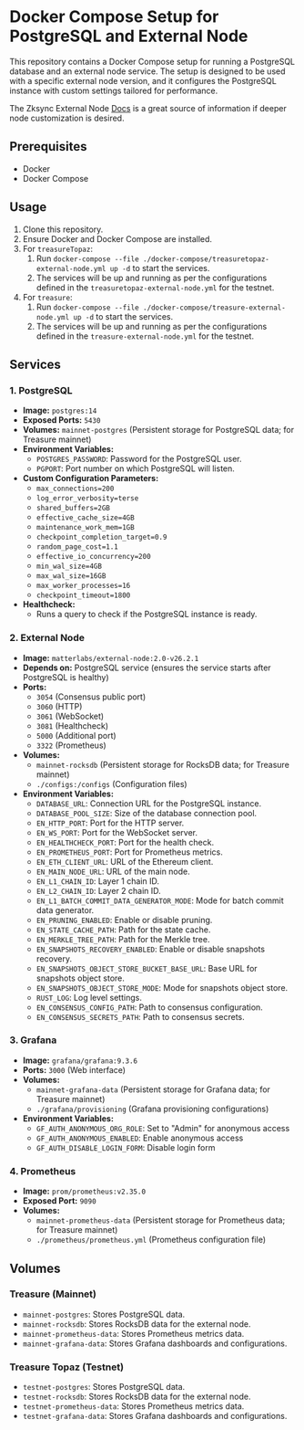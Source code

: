 # Docker Compose Setup for PostgreSQL and External Node

This repository contains a Docker Compose setup for running a PostgreSQL database and an external node service. The setup is designed to be used with a specific external node version, and it configures the PostgreSQL instance with custom settings tailored for performance.

The Zksync External Node [Docs](https://github.com/matter-labs/zksync-era/blob/main/docs/src/guides/external-node/00_quick_start.md) is a great source of information if deeper node customization is desired.

## Prerequisites

- Docker
- Docker Compose

## Usage

1. Clone this repository.
2. Ensure Docker and Docker Compose are installed.
3. For `treasureTopaz`:
   1. Run `docker-compose --file ./docker-compose/treasuretopaz-external-node.yml up -d` to start the services.
   2. The services will be up and running as per the configurations defined in the `treasuretopaz-external-node.yml` for the testnet.
4. For `treasure`:
   1. Run `docker-compose --file ./docker-compose/treasure-external-node.yml up -d` to start the services.
   2. The services will be up and running as per the configurations defined in the `treasure-external-node.yml` for the testnet.

## Services

### 1. PostgreSQL

- **Image:** `postgres:14`
- **Exposed Ports:** `5430`
- **Volumes:** `mainnet-postgres` (Persistent storage for PostgreSQL data; for Treasure mainnet)
- **Environment Variables:**
  - `POSTGRES_PASSWORD`: Password for the PostgreSQL user.
  - `PGPORT`: Port number on which PostgreSQL will listen.
- **Custom Configuration Parameters:**
  - `max_connections=200`
  - `log_error_verbosity=terse`
  - `shared_buffers=2GB`
  - `effective_cache_size=4GB`
  - `maintenance_work_mem=1GB`
  - `checkpoint_completion_target=0.9`
  - `random_page_cost=1.1`
  - `effective_io_concurrency=200`
  - `min_wal_size=4GB`
  - `max_wal_size=16GB`
  - `max_worker_processes=16`
  - `checkpoint_timeout=1800`
- **Healthcheck:**
  - Runs a query to check if the PostgreSQL instance is ready.

### 2. External Node

- **Image:** `matterlabs/external-node:2.0-v26.2.1`
- **Depends on:** PostgreSQL service (ensures the service starts after PostgreSQL is healthy)
- **Ports:**
  - `3054` (Consensus public port)
  - `3060` (HTTP)
  - `3061` (WebSocket)
  - `3081` (Healthcheck)
  - `5000` (Additional port)
  - `3322` (Prometheus)
- **Volumes:** 
  - `mainnet-rocksdb` (Persistent storage for RocksDB data; for Treasure mainnet)
  - `./configs:/configs` (Configuration files)
- **Environment Variables:**
  - `DATABASE_URL`: Connection URL for the PostgreSQL instance.
  - `DATABASE_POOL_SIZE`: Size of the database connection pool.
  - `EN_HTTP_PORT`: Port for the HTTP server.
  - `EN_WS_PORT`: Port for the WebSocket server.
  - `EN_HEALTHCHECK_PORT`: Port for the health check.
  - `EN_PROMETHEUS_PORT`: Port for Prometheus metrics.
  - `EN_ETH_CLIENT_URL`: URL of the Ethereum client.
  - `EN_MAIN_NODE_URL`: URL of the main node.
  - `EN_L1_CHAIN_ID`: Layer 1 chain ID.
  - `EN_L2_CHAIN_ID`: Layer 2 chain ID.
  - `EN_L1_BATCH_COMMIT_DATA_GENERATOR_MODE`: Mode for batch commit data generator.
  - `EN_PRUNING_ENABLED`: Enable or disable pruning.
  - `EN_STATE_CACHE_PATH`: Path for the state cache.
  - `EN_MERKLE_TREE_PATH`: Path for the Merkle tree.
  - `EN_SNAPSHOTS_RECOVERY_ENABLED`: Enable or disable snapshots recovery.
  - `EN_SNAPSHOTS_OBJECT_STORE_BUCKET_BASE_URL`: Base URL for snapshots object store.
  - `EN_SNAPSHOTS_OBJECT_STORE_MODE`: Mode for snapshots object store.
  - `RUST_LOG`: Log level settings.
  - `EN_CONSENSUS_CONFIG_PATH`: Path to consensus configuration.
  - `EN_CONSENSUS_SECRETS_PATH`: Path to consensus secrets.

### 3. Grafana

- **Image:** `grafana/grafana:9.3.6`
- **Ports:** `3000` (Web interface)
- **Volumes:**
  - `mainnet-grafana-data` (Persistent storage for Grafana data; for Treasure mainnet)
  - `./grafana/provisioning` (Grafana provisioning configurations)
- **Environment Variables:**
  - `GF_AUTH_ANONYMOUS_ORG_ROLE`: Set to "Admin" for anonymous access
  - `GF_AUTH_ANONYMOUS_ENABLED`: Enable anonymous access
  - `GF_AUTH_DISABLE_LOGIN_FORM`: Disable login form

### 4. Prometheus

- **Image:** `prom/prometheus:v2.35.0`
- **Exposed Port:** `9090`
- **Volumes:**
  - `mainnet-prometheus-data` (Persistent storage for Prometheus data; for Treasure mainnet)
  - `./prometheus/prometheus.yml` (Prometheus configuration file)

## Volumes

### Treasure (Mainnet)
- `mainnet-postgres`: Stores PostgreSQL data.
- `mainnet-rocksdb`: Stores RocksDB data for the external node.
- `mainnet-prometheus-data`: Stores Prometheus metrics data.
- `mainnet-grafana-data`: Stores Grafana dashboards and configurations.

### Treasure Topaz (Testnet)
- `testnet-postgres`: Stores PostgreSQL data.
- `testnet-rocksdb`: Stores RocksDB data for the external node.
- `testnet-prometheus-data`: Stores Prometheus metrics data.
- `testnet-grafana-data`: Stores Grafana dashboards and configurations.
